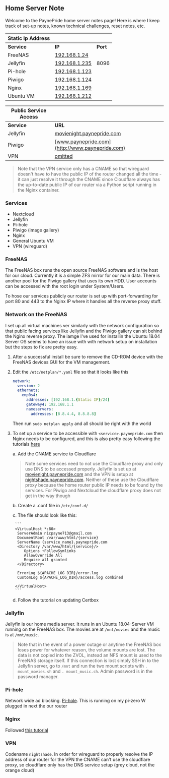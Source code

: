 Home Server Note
---

Welcome to the PaynePride home server notes page!
Here is where I keep track of set-up notes, known technical challenges, reset notes, etc.

| Static Ip Address | | |
| --- | --- | --- |
| **Service** | **IP** | **Port** | 
| FreeNAS | [192.168.1.24](http://192.168.1.24) | | 
| Jellyfin | [192.168.1.235](http://192.168.1.235) | 8096 |
| Pi-hole | [192.168.1.123](http://162.168.1.123) | |
| Piwigo | [192.168.1.124](http://192.168.1.124) | |
| Nginx | [192.168.1.169](http://192.168.1.169) | |
| Ubuntu VM | [192.168.1.212](http://192.168.1.212) | |

| Public Service Access | | 
| --- | --- |
| **Service** | **URL** 
| Jellyfin | [movienight.paynepride.com](http://movienight.paynepride.com) | 
| Piwigo | [www.paynepride.com](http://www.paynepride.com) | 
| VPN | [omitted]() | 

>Note that the VPN service only has a CNAME so that wireguard doesn't have to have the public IP of the router changed all the time - it can just resolve it through the CNAME since Cloudflare always has the up-to-date public IP of our router via a Python script running in the Nginx container.

### Services
- Nextcloud
- Jellyfin
- Pi-hole
- Piwigo (image gallery)
- Nginx
- General Ubuntu VM
- VPN (wireguard)

### FreeNAS
The FreeNAS box runs the open source FreeNAS software and is the host for our cloud. Currently it is a simple ZFS mirror for our main data. There is another pool for the Piwigo gallery that uses its own HDD.
User accounts can be accessed with the root login under System/Users.

To hose our services publicly our router is set up with port-forwarding for port 80 and 443 to the Nginx IP where it handles all the reverse proxy stuff.

### Network on the FreeNAS
I set up all virtual machines ver similarly with the network configuration so that public facing services like Jellyfin and the Piwigo gallery can sit behind the Nginx reverse proxy. The iamge I've used for installin the Ubuntu 18.04 Server OS seems to have an issue with with network setup on installation but the steps to fix are pretty easy.

1. After a successful install be sure to remove the CD-ROM device with the FreeNAS devices GUI for the VM management.
2. Edit the `/etc/netplan/*.yaml` file so that it looks like this
    ```yaml
    network:
      version: 2
      ethernets:
        enp0s4:
          addresses: [192.168.1.{Static IP}/24]
          gateway4: 192.168.1.1
          nameservers:
            addresses: [8.8.4.4, 8.8.8.8]
    ```
   Then run `sudo netplan apply` and all should be right with the world

3. To set up a service to be accessible with `<service>.paynepride.com` then Nginx needs to be configured, and this is also pretty easy following the tutorials [here](https://linuxhint.com/nginx_reverse_proxy-2/)
    
    a. Add the CNAME service to Cloudflare
    >Note some services need to not use the Cloudflare proxy and only use DNS to be accessed properly. Jellyfin is set up at [movienight.paynepride.com](http://movienight.paynepride.com) and the VPN is setup at [nightshade.paynepride.com](http://nightshade.paynepride.com). Neither of these use the Cloudflare proxy because the home router public IP needs to be found by the services. For Piwigo and Nextcloud the cloudflare proxy does not get in the way though
    
    b. Create a <service>.conf file in `/etc/conf.d/`
    
    c. The file should look like this:
    
        ```
        <VirtualHost *:80>
         ServerAdmin nicpayne713@gmail.com
         DocumentRoot /var/www/html/{service}
         ServerName {service_name}.paynepride.com
         <Directory /var/www/html/{service}/>
            Options +FollowSymlinks
            AllowOverride All
            Require all granted
         </Directory>
    
         ErrorLog ${APACHE_LOG_DIR}/error.log
         CustomLog ${APACHE_LOG_DIR}/access.log combined
    
        </VirtualHost>
        ```
    
    d. Follow the tutorial on updating Certbox

### Jellyfin
Jellyfin is our home media server. It runs in an Ubuntu 18.04-Server VM running on the FreeNAS box. The movies are at `/mnt/movies` and the music is at `/mnt/music`. 
> Note that in the event of a power outage or anytime the FreeNAS box loses power for whatever reason, the volume mounts are lost. The data is not copied into the ZVOL, instead an NFS mount is used to the FreeNAS storage itself. If this connection is lost simply SSH in to the Jellyfin server, go to `/mnt` and run the two mount scripts with `. mount_movies.sh` and `. mount_music.sh`. Admin password is in the password manager.

### Pi-hole
Network wide ad blocking. [Pi-hole](https://pi-hole.net/).
This is running on my pi-zero W plugged in next the our router

### Nginx
Followed [this tutorial](https://linuxhint.com/nginx_reverse_proxy/)

### VPN
Codename `nightshade`. In order for wireguard to properly resolve the IP address of our router for the VPN the CNAME can't use the cloudflare proxy, so cloudflare only has the DNS service setup (grey cloud, not the orange cloud)